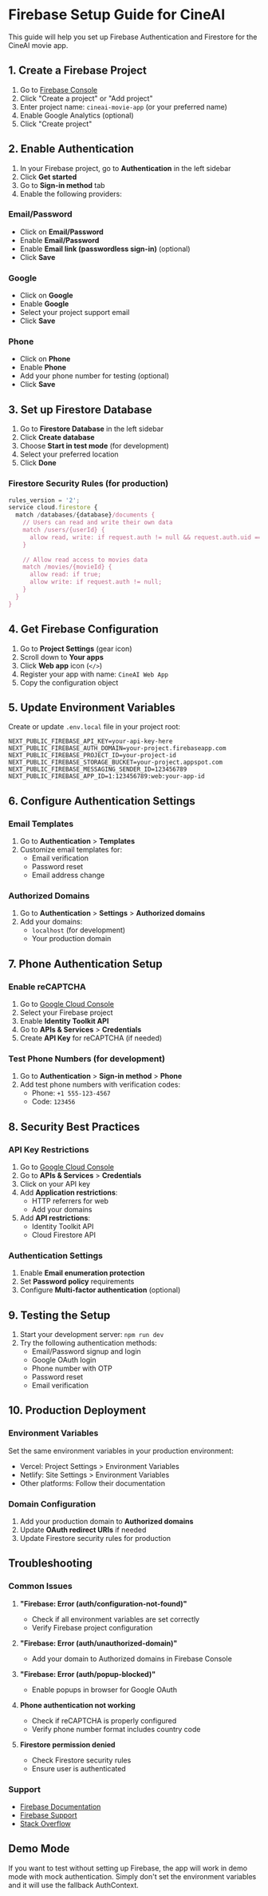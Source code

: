 # Firebase Setup Guide for CineAI

This guide will help you set up Firebase Authentication and Firestore for the CineAI movie app.

## 1. Create a Firebase Project

1. Go to [Firebase Console](https://console.firebase.google.com/)
2. Click "Create a project" or "Add project"
3. Enter project name: `cineai-movie-app` (or your preferred name)
4. Enable Google Analytics (optional)
5. Click "Create project"

## 2. Enable Authentication

1. In your Firebase project, go to **Authentication** in the left sidebar
2. Click **Get started**
3. Go to **Sign-in method** tab
4. Enable the following providers:

### Email/Password
- Click on **Email/Password**
- Enable **Email/Password**
- Enable **Email link (passwordless sign-in)** (optional)
- Click **Save**

### Google
- Click on **Google**
- Enable **Google**
- Select your project support email
- Click **Save**

### Phone
- Click on **Phone**
- Enable **Phone**
- Add your phone number for testing (optional)
- Click **Save**

## 3. Set up Firestore Database

1. Go to **Firestore Database** in the left sidebar
2. Click **Create database**
3. Choose **Start in test mode** (for development)
4. Select your preferred location
5. Click **Done**

### Firestore Security Rules (for production)
```javascript
rules_version = '2';
service cloud.firestore {
  match /databases/{database}/documents {
    // Users can read and write their own data
    match /users/{userId} {
      allow read, write: if request.auth != null && request.auth.uid == userId;
    }
    
    // Allow read access to movies data
    match /movies/{movieId} {
      allow read: if true;
      allow write: if request.auth != null;
    }
  }
}
```

## 4. Get Firebase Configuration

1. Go to **Project Settings** (gear icon)
2. Scroll down to **Your apps**
3. Click **Web app** icon (`</>`)
4. Register your app with name: `CineAI Web App`
5. Copy the configuration object

## 5. Update Environment Variables

Create or update `.env.local` file in your project root:

```env
NEXT_PUBLIC_FIREBASE_API_KEY=your-api-key-here
NEXT_PUBLIC_FIREBASE_AUTH_DOMAIN=your-project.firebaseapp.com
NEXT_PUBLIC_FIREBASE_PROJECT_ID=your-project-id
NEXT_PUBLIC_FIREBASE_STORAGE_BUCKET=your-project.appspot.com
NEXT_PUBLIC_FIREBASE_MESSAGING_SENDER_ID=123456789
NEXT_PUBLIC_FIREBASE_APP_ID=1:123456789:web:your-app-id
```

## 6. Configure Authentication Settings

### Email Templates
1. Go to **Authentication** > **Templates**
2. Customize email templates for:
   - Email verification
   - Password reset
   - Email address change

### Authorized Domains
1. Go to **Authentication** > **Settings** > **Authorized domains**
2. Add your domains:
   - `localhost` (for development)
   - Your production domain

## 7. Phone Authentication Setup

### Enable reCAPTCHA
1. Go to [Google Cloud Console](https://console.cloud.google.com/)
2. Select your Firebase project
3. Enable **Identity Toolkit API**
4. Go to **APIs & Services** > **Credentials**
5. Create **API Key** for reCAPTCHA (if needed)

### Test Phone Numbers (for development)
1. Go to **Authentication** > **Sign-in method** > **Phone**
2. Add test phone numbers with verification codes:
   - Phone: `+1 555-123-4567`
   - Code: `123456`

## 8. Security Best Practices

### API Key Restrictions
1. Go to [Google Cloud Console](https://console.cloud.google.com/)
2. Go to **APIs & Services** > **Credentials**
3. Click on your API key
4. Add **Application restrictions**:
   - HTTP referrers for web
   - Add your domains
5. Add **API restrictions**:
   - Identity Toolkit API
   - Cloud Firestore API

### Authentication Settings
1. Enable **Email enumeration protection**
2. Set **Password policy** requirements
3. Configure **Multi-factor authentication** (optional)

## 9. Testing the Setup

1. Start your development server: `npm run dev`
2. Try the following authentication methods:
   - Email/Password signup and login
   - Google OAuth login
   - Phone number with OTP
   - Password reset
   - Email verification

## 10. Production Deployment

### Environment Variables
Set the same environment variables in your production environment:
- Vercel: Project Settings > Environment Variables
- Netlify: Site Settings > Environment Variables
- Other platforms: Follow their documentation

### Domain Configuration
1. Add your production domain to **Authorized domains**
2. Update **OAuth redirect URIs** if needed
3. Update Firestore security rules for production

## Troubleshooting

### Common Issues

1. **"Firebase: Error (auth/configuration-not-found)"**
   - Check if all environment variables are set correctly
   - Verify Firebase project configuration

2. **"Firebase: Error (auth/unauthorized-domain)"**
   - Add your domain to Authorized domains in Firebase Console

3. **"Firebase: Error (auth/popup-blocked)"**
   - Enable popups in browser for Google OAuth

4. **Phone authentication not working**
   - Check if reCAPTCHA is properly configured
   - Verify phone number format includes country code

5. **Firestore permission denied**
   - Check Firestore security rules
   - Ensure user is authenticated

### Support
- [Firebase Documentation](https://firebase.google.com/docs)
- [Firebase Support](https://firebase.google.com/support)
- [Stack Overflow](https://stackoverflow.com/questions/tagged/firebase)

## Demo Mode

If you want to test without setting up Firebase, the app will work in demo mode with mock authentication. Simply don't set the environment variables and it will use the fallback AuthContext.
